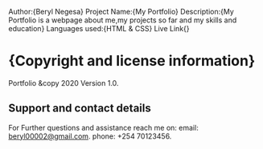 Author:{Beryl Negesa}
Project Name:{My Portfolio}
Description:{My Portfolio is a webpage about me,my projects so far and my skills and education}
Languages used:{HTML & CSS}
Live Link{}
# {Copyright and license information}
Portfolio &copy 2020 Version 1.0.
## Support and contact details
For Further questions and assistance reach me on:
email: beryl00002@gmail.com.
phone: +254 70123456.